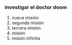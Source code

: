 ### investigar el doctor doom

1. nueva misión
2. segunda misión
3. tercera misión
4. misión
5. misión infinita
